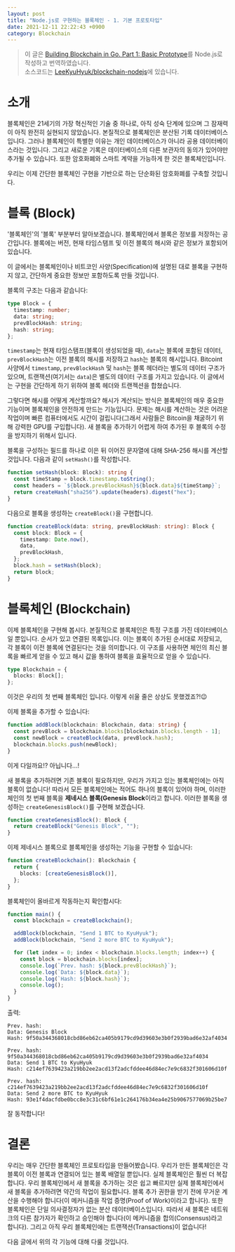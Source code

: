 ```yaml
---
layout: post
title: "Node.js로 구현하는 블록체인 - 1. 기본 프로토타입"
date: 2021-12-11 22:22:43 +0900
category: Blockchain
---
```


> 이 글은 [Building Blockchain in Go. Part 1: Basic Prototype](https://jeiwan.net/posts/building-blockchain-in-go-part-1/)를 Node.js로 작성하고 번역하였습니다.  
> 소스코드는 [LeeKyuHyuk/blockchain-nodejs](https://github.com/LeeKyuHyuk/blockchain-nodejs)에 있습니다.

# 소개

블록체인은 21세기의 가장 혁신적인 기술 중 하나로, 아직 성숙 단계에 있으며 그 잠재력이 아직 완전히 실현되지 않았습니다. 본질적으로 블록체인은 분산된 기록 데이터베이스입니다. 그러나 블록체인이 특별한 이유는 개인 데이터베이스가 아니라 공용 데이터베이스라는 것입니다. 그리고 새로운 기록은 데이터베이스의 다른 보관자의 동의가 있어야만 추가될 수 있습니다. 또한 암호화폐와 스마트 계약을 가능하게 한 것은 블록체인입니다.

우리는 이제 간단한 블록체인 구현을 기반으로 하는 단순화된 암호화폐를 구축할 것입니다.

# 블록 (Block)

'블록체인'의 '블록' 부분부터 알아보겠습니다. 블록체인에서 블록은 정보를 저장하는 공간입니다. 블록에는 버전, 현재 타임스탬프 및 이전 블록의 해시와 같은 정보가 포함되어 있습니다.

이 글에서는 블록체인이나 비트코인 사양(Specification)에 설명된 대로 블록을 구현하지 않고, 간단하게 중요한 정보만 포함하도록 만들 것입니다.

블록의 구조는 다음과 같습니다:

```typescript
type Block = {
  timestamp: number;
  data: string;
  prevBlockHash: string;
  hash: string;
};
```

`timestamp`는 현재 타임스탬프(블록이 생성되었을 때), `data`는 블록에 포함된 데이터, `prevBlockHash`는 이전 블록의 해시를 저장하고 `hash`는 블록의 해시입니다. Bitcoint 사양에서 `timestamp`, `prevBlockHash` 및 `hash`는 블록 헤더라는 별도의 데이터 구조가 있으며, 트랜잭션(여기서는 `data`)은 별도의 데이터 구조를 가지고 있습니다. 이 글에서는 구현을 간단하게 하기 위하여 블록 헤더와 트랜젝션을 합쳤습니다.

그렇다면 해시를 어떻게 계산할까요? 해시가 계산되는 방식은 블록체인의 매우 중요한 기능이며 블록체인을 안전하게 만드는 기능입니다. 문제는 해시를 계산하는 것은 어려운 작업이며 빠른 컴퓨터에서도 시간이 걸립니다(그래서 사람들은 Bitcoin을 채굴하기 위해 강력한 GPU를 구입합니다). 새 블록을 추가하기 어렵게 하여 추가된 후 블록의 수정을 방지하기 위해서 입니다.

블록을 구성하는 필드를 하나로 이은 뒤 이어진 문자열에 대해 SHA-256 해시를 계산할 것입니다. 다음과 같이 `setHash()`를 작성합니다.

```typescript
function setHash(block: Block): string {
  const timeStamp = block.timestamp.toString();
  const headers = `${block.prevBlockHash}${block.data}${timeStamp}`;
  return createHash("sha256").update(headers).digest("hex");
}
```

다음으로 블록을 생성하는 `createBlock()`을 구현합니다.

```typescript
function createBlock(data: string, prevBlockHash: string): Block {
  const block: Block = {
    timestamp: Date.now(),
    data,
    prevBlockHash,
  };
  block.hash = setHash(block);
  return block;
}
```

# 블록체인 (Blockchain)

이제 블록체인을 구현해 봅시다. 본질적으로 블록체인은 특정 구조를 가진 데이터베이스일 뿐입니다. 순서가 있고 연결된 목록입니다. 이는 블록이 추가된 순서대로 저장되고, 각 블록이 이전 블록에 연결된다는 것을 의미합니다. 이 구조를 사용하면 체인의 최신 블록을 빠르게 얻을 수 있고 해시 값을 통하여 블록을 효율적으로 얻을 수 있습니다.

```typescript
type Blockchain = {
  blocks: Block[];
};
```

이것은 우리의 첫 번째 블록체인 입니다. 이렇게 쉬울 줄은 상상도 못했겠죠?!😉

이제 블록을 추가할 수 있습니다:

```typescript
function addBlock(blockchain: Blockchain, data: string) {
  const prevBlock = blockchain.blocks[blockchain.blocks.length - 1];
  const newBlock = createBlock(data, prevBlock.hash);
  blockchain.blocks.push(newBlock);
}
```

이게 다일까요!? 아닙니다...!

새 블록을 추가하려면 기존 블록이 필요하지만, 우리가 가지고 있는 블록체인에는 아직 블록이 없습니다! 따라서 모든 블록체인에는 적어도 하나의 블록이 있어야 하며, 이러한 체인의 첫 번째 블록을 **제네시스 블록(Genesis Block**이라고 합니다. 이러한 블록을 생성하는 `createGenesisBlock()`를 구현해 보겠습니다.

```typescript
function createGenesisBlock(): Block {
  return createBlock("Genesis Block", "");
}
```

이제 제네시스 블록으로 블록체인을 생성하는 기능을 구현할 수 있습니다:

```typescript
function createBlockchain(): Blockchain {
  return {
    blocks: [createGenesisBlock()],
  };
}
```

블록체인이 올바르게 작동하는지 확인합시다:

```typescript
function main() {
  const blockchain = createBlockchain();

  addBlock(blockchain, "Send 1 BTC to KyuHyuk");
  addBlock(blockchain, "Send 2 more BTC to KyuHyuk");

  for (let index = 0; index < blockchain.blocks.length; index++) {
    const block = blockchain.blocks[index];
    console.log(`Prev. hash: ${block.prevBlockHash}`);
    console.log(`Data: ${block.data}`);
    console.log(`Hash: ${block.hash}`);
    console.log();
  }
}
```

출력:

```
Prev. hash:
Data: Genesis Block
Hash: 9f50a344368018cbd86eb62ca405b9179cd9d39603e3b0f2939bad6e32af4034

Prev. hash: 9f50a344368018cbd86eb62ca405b9179cd9d39603e3b0f2939bad6e32af4034
Data: Send 1 BTC to KyuHyuk
Hash: c214ef7639423a219bb2ee2acd13f2adcfddee46d84ec7e9c6832f301606d10f

Prev. hash: c214ef7639423a219bb2ee2acd13f2adcfddee46d84ec7e9c6832f301606d10f
Data: Send 2 more BTC to KyuHyuk
Hash: 93e1f4dacfdbe0bcc8e3c31c6bf61e1c264176b34ea4e25b9067577069b25be7
```

잘 동작합니다!

# 결론

우리는 매우 간단한 블록체인 프로토타입을 만들어봤습니다. 우리가 만든 블록체인은 각 블록이 이전 블록과 연결되어 있는 블록 배열일 뿐입니다. 실제 블록체인은 훨씬 더 복잡합니다. 우리 블록체인에서 새 블록을 추가하는 것은 쉽고 빠르지만 실제 블록체인에서 새 블록을 추가하려면 약간의 작업이 필요합니다. 블록 추가 권한을 받기 전에 무거운 계산을 수행해야 합니다(이 메커니즘을 작업 증명(Proof of Work)이라고 합니다). 또한 블록체인은 단일 의사결정자가 없는 분산 데이터베이스입니다. 따라서 새 블록은 네트워크의 다른 참가자가 확인하고 승인해야 합니다(이 메커니즘을 합의(Consensus)라고 합니다). 그리고 아직 우리 블록체인에는 트랜잭션(Transactions)이 없습니다!

다음 글에서 위의 각 기능에 대해 다룰 것입니다.
